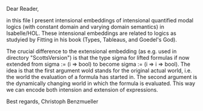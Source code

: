Dear Reader,

in this file I present intensional embeddings of intensional
quantified modal logics (with constant domain and varying domain
semantics) in Isabelle/HOL.  These intensional embeddings are related
to logics as studyied by Fitting in his book (Types, Tableaus, and
Goedel's God).

The crucial difference to the extensional embedding (as e.g. used in
directory "ScottsVersion") is that the type sigma for lifted formulas
if now extended from sigma := (i => bool) to become sigma := (i => i
=> bool). The idea is that the first argument wold stands for the original
actual world, i.e. the world the evaluation of a formula has started
in.  The second argument is the dynamically changing world in which
the formula is evaluated. This way we can encode both intension and extension
of expressions.

Best regards, 
   Christoph Benzmueller


